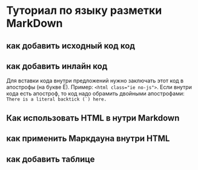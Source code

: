 # Туториал по языку разметки MarkDown

## как добавить исходный код код

## как добавить инлайн код
Для вставки кода внутри предложений нужно заключать этот
код в апострофы (на букве Ё). Пример: `<html class="ie
no-js">`.
Если внутри кода есть апостроф, то код надо обрамить
двойными апострофами: ``There is a literal backtick (`)
here.``

## Как использовать HTML в нутри Markdown

## как применить Маркдауна внутри HTML

## как добавить таблице